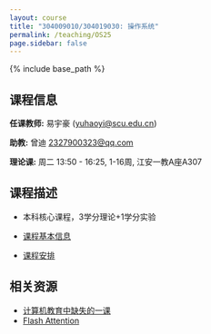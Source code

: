 ```yaml
---
layout: course
title: "304009010/304019030: 操作系统"
permalink: /teaching/OS25
page.sidebar: false
---
```


{% include base_path %}

## 课程信息

**任课教师:** 易宇豪 (yuhaoyi@scu.edu.cn)

**助教:** 曾迪 2327900323@qq.com

**理论课:** 周二 13:50 - 16:25, 1-16周, 江安一教A座A307


## 课程描述

- 本科核心课程，3学分理论+1学分实验

- [课程基本信息](https://kdocs.cn/l/cixuReQrjsgg)
- [课程安排](https://kdocs.cn/l/csSJ6L8QXE5E)

## 相关资源

- [计算机教育中缺失的一课](https://missing-semester-cn.github.io/)
- [Flash Attention](https://github.com/dao-AILab/flash-attention/)

